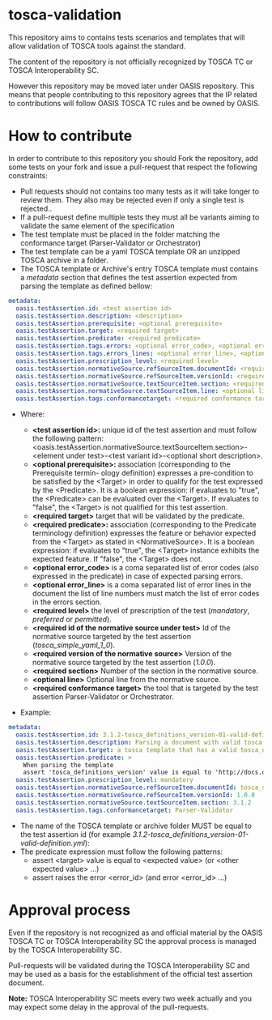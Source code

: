 # tosca-validation

This repository aims to contains tests scenarios and templates that will allow validation of TOSCA tools against the standard.

The content of the repository is not officially recognized by TOSCA TC or TOSCA Interoperability SC.

However this repository may be moved later under OASIS repository. This means that people contributing to this repository agrees that the IP related to contributions will follow OASIS TOSCA TC rules and be owned by OASIS.

# How to contribute

In order to contribute to this repository you should Fork the repository, add some tests on your fork and issue a pull-request that respect the following constraints:


* Pull requests should not contains too many tests as it will take longer to review them. They also may be rejected even if only a single test is rejected..
* If a pull-request define multiple tests they must all be variants aiming to validate the same element of the specification
* The test template must be placed in the folder matching the conformance target (Parser-Validator or Orchestrator)
* The test template can be a yaml TOSCA template OR an unzipped TOSCA archive in a folder.
* The TOSCA template or Archive's entry TOSCA template must contains a *metadata* section that defines the test assertion expected from parsing the template as defined bellow:

```yaml
metadata:
  oasis.testAssertion.id: <test assertion id>
  oasis.testAssertion.description: <description>
  oasis.testAssertion.prerequisite: <optional prerequisite>
  oasis.testAssertion.target: <required target>
  oasis.testAssertion.predicate: <required predicate>
  oasis.testAssertion.tags.errors: <optional error_code>, <optional error_code>
  oasis.testAssertion.tags.errors_lines: <optional error_line>, <optional error_line>
  oasis.testAssertion.prescription_level: <required level>
  oasis.testAssertion.normativeSource.refSourceItem.documentId: <required id of the normative source under test>
  oasis.testAssertion.normativeSource.refSourceItem.versionId: <required version of the normative source>
  oasis.testAssertion.normativeSource.textSourceItem.section: <required section>
  oasis.testAssertion.normativeSource.textSourceItem.line: <optional line>
  oasis.testAssertion.tags.conformancetarget: <required conformance target>
```

  * Where:
    * **&lt;test assertion id&gt;:** unique id of the test assertion and must follow the following pattern:
&lt;oasis.testAssertion.normativeSource.textSourceItem.section&gt;-&lt;element under test&gt;-&lt;test variant id&gt;-&lt;optional short description&gt;.
    * **&lt;optional prerequisite&gt;:** association (corresponding to the Prerequisite termin- ology definition) expresses a pre-condition to be satisfied by the &lt;Target&gt; in order to qualify for the test expressed by the &lt;Predicate&gt;. It is a boolean expression: if evaluates to "true", the &lt;Predicate&gt; can be evaluated over the &lt;Target&gt;. If evaluates to "false", the &lt;Target&gt; is not qualified for this test assertion.
    * **&lt;required target&gt;** target that will be validated by the predicate.
    * **&lt;required predicate&gt;:** association (corresponding to the Predicate terminology definition) expresses the feature or behavior expected from the &lt;Target&gt; as stated in &lt;NormativeSource&gt;. It is a boolean expression: if evaluates to "true", the &lt;Target&gt; instance exhibits the expected feature. If "false", the &lt;Target&gt; does not.
    * **&lt;optional error_code&gt;** is a coma separated list of error codes (also expressed in the predicate) in case of expected parsing errors.
    * **&lt;optional error_line&gt;** is a coma separated list of error lines in the document the list of line numbers must match the list of error codes in the errors section.
    * **&lt;required level&gt;** the level of prescription of the test (*mandatory*, *preferred* or *permitted*).
    * **&lt;required id of the normative source under test&gt;** Id of the normative source targeted by the test assertion (*tosca_simple_yaml_1_0*).
    * **&lt;required version of the normative source&gt;** Version of the normative source targeted by the test assertion (*1.0.0*).
    * **&lt;required section&gt;** Number of the section in the normative source.
    * **&lt;optional line&gt;** Optional line from the normative source.
    * **&lt;required conformance target&gt;** the tool that is targeted by the test assertion Parser-Validator or Orchestrator.

  * Example:

```yaml
metadata:
  oasis.testAssertion.id: 3.1.2-tosca_definitions_version-01-valid-definition
  oasis.testAssertion.description: Parsing a document with valid tosca definition version MUST succeed.
  oasis.testAssertion.target: a tosca template that has a valid tosca_definitions_version value equals to 'tosca_simple_yaml_1_0'.
  oasis.testAssertion.predicate: >
    When parsing the template
    assert 'tosca_definitions_version' value is equal to 'http://docs.oasis-open.org/tosca/ns/simple/yaml/1.0' or 'tosca_simple_yaml_1_0'
  oasis.testAssertion.prescription_level: mandatory
  oasis.testAssertion.normativeSource.refSourceItem.documentId: tosca_simple_yaml_1_0
  oasis.testAssertion.normativeSource.refSourceItem.versionId: 1.0.0
  oasis.testAssertion.normativeSource.textSourceItem.section: 3.1.2
  oasis.testAssertion.tags.conformancetarget: Parser-Validator
```

* The name of the TOSCA template or archive folder MUST be equal to the test assertion id (for example *3.1.2-tosca_definitions_version-01-valid-definition.yml*):
* The predicate expression must follow the following patterns:
  * assert &lt;target&gt; value is equal to &lt;expected value&gt; (or &lt;other expected value&gt; ...)
  * assert raises the error &lt;error_id&gt; (and error &lt;error_id&gt; ...)

# Approval process

Even if the repository is not recognized as and official material by the OASIS TOSCA TC or TOSCA Interoperability SC the approval process is managed by the TOSCA Interoperability SC.

Pull-requests will be validated during the TOSCA Interoperability SC and may be used as a basis for the establishment of the official test assertion document.

**Note:** TOSCA Interoperability SC meets every two week actually and you may expect some delay in the approval of the pull-requests.
